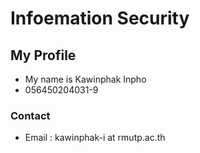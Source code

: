 # Infoemation Security

## My Profile

- My name is Kawinphak Inpho
- 056450204031-9

### Contact
- Email : kawinphak-i at rmutp.ac.th